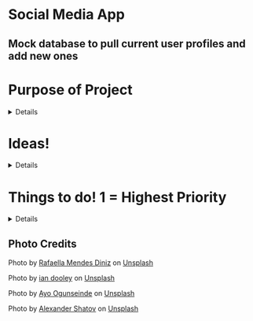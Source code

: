 # Social Media App
## Mock database to pull current user profiles and add new ones

# Purpose of Project
<details>
## - Demonstrate knowledge of React and React DOM for making fluid and appealing SPA's.

## - Work on controling the state of our user database and allowing users to add to and remove from databases.

## - Realize how multiple libraries and frameworks come together to make a cohesive product.

## - Expand my knowledge and make an actual JSON database where I can store users and remove users,add to friends,etc.
</details>

# Ideas!
<details>
 - Instead of the nav bar just displaying Logged In As:username, lets have it display the users picture and be its own dropdown menu so when a user clicks their profile picture in the right corner, they will see a user menu with different options including the sign out option and edit profile option. Maybe place cog icon nearby so user knows to click.
</details>

# Things to do! 1 = Highest Priority
<details>

## - Redirect user to their profile on successful login and reset the login form. 1

## - Fix user photos on the feed so they are uniform and all same dimensions. 5

## - Add form validation to the logins to display error messages when user types in wrong information. 4

## - Work on learning MongoDB so we can have an actual database that is persistant despite refreshing the page. 6

## - Let user click on profiles within the feed to then visit other profiles. -Partially done, will redirect to correct URL. 3

## - Allow user to sign out and then back into another profile. - Partially done, Nav bar will display user and a sign out option currently.
+ Side note lets make the Logged In As area less cluttered and off to the right of the container. 2
</details>

## Photo Credits

Photo by <a href="https://unsplash.com/@rafaelladiniz?utm_source=unsplash&utm_medium=referral&utm_content=creditCopyText">Rafaella Mendes Diniz</a> on <a href="https://unsplash.com/s/photos/people?utm_source=unsplash&utm_medium=referral&utm_content=creditCopyText">Unsplash</a>
  

  Photo by <a href="https://unsplash.com/@sadswim?utm_source=unsplash&utm_medium=referral&utm_content=creditCopyText">ian dooley</a> on <a href="https://unsplash.com/s/photos/people?utm_source=unsplash&utm_medium=referral&utm_content=creditCopyText">Unsplash</a>
  

Photo by <a href="https://unsplash.com/@armedshutter?utm_source=unsplash&utm_medium=referral&utm_content=creditCopyText">Ayo Ogunseinde</a> on <a href="https://unsplash.com/s/photos/people?utm_source=unsplash&utm_medium=referral&utm_content=creditCopyText">Unsplash</a>
  
   Photo by <a href="https://unsplash.com/@alexbemore?utm_source=unsplash&utm_medium=referral&utm_content=creditCopyText">Alexander Shatov</a> on <a href="https://unsplash.com/s/photos/social-media?utm_source=unsplash&utm_medium=referral&utm_content=creditCopyText">Unsplash</a>